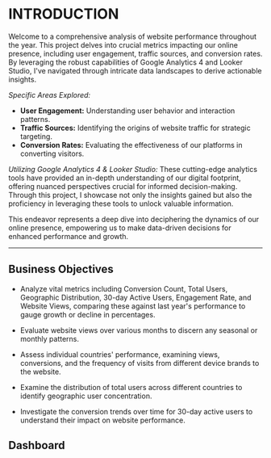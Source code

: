 # INTRODUCTION

Welcome to a comprehensive analysis of website performance throughout the year. This project delves into crucial metrics impacting our online presence, including user engagement, traffic sources, and conversion rates. By leveraging the robust capabilities of Google Analytics 4 and Looker Studio, I've navigated through intricate data landscapes to derive actionable insights.

*Specific Areas Explored:*
- **User Engagement:** Understanding user behavior and interaction patterns.
- **Traffic Sources:** Identifying the origins of website traffic for strategic targeting.
- **Conversion Rates:** Evaluating the effectiveness of our platforms in converting visitors.

*Utilizing Google Analytics 4 & Looker Studio:*
These cutting-edge analytics tools have provided an in-depth understanding of our digital footprint, offering nuanced perspectives crucial for informed decision-making. Through this project, I showcase not only the insights gained but also the proficiency in leveraging these tools to unlock valuable information.

This endeavor represents a deep dive into deciphering the dynamics of our online presence, empowering us to make data-driven decisions for enhanced performance and growth.

---


## Business Objectives

- Analyze vital metrics including Conversion Count, Total Users, Geographic Distribution, 30-day Active Users, Engagement Rate, and Website Views, comparing these against last year's performance to gauge growth or decline in percentages.

- Evaluate website views over various months to discern any seasonal or monthly patterns.

- Assess individual countries' performance, examining views, conversions, and the frequency of visits from different device brands to the website.

- Examine the distribution of total users across different countries to identify geographic user concentration.

- Investigate the conversion trends over time for 30-day active users to understand their impact on website performance.


## Dashboard 